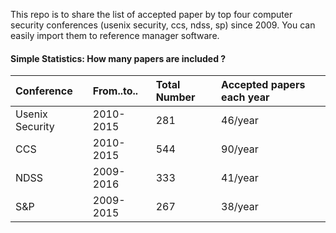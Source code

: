 This repo is to share the list of accepted paper by top four computer security conferences (usenix security, ccs, ndss, sp) since 2009. You can easily import them to reference manager software.

#### Simple Statistics: How many papers are included ?


| Conference     | From..to.. | Total Number | Accepted papers each year |  
| :------------- | :-------- | :----------- | :------------------------ |
| Usenix Security| 2010-2015 | 281 | 46/year |
| CCS            | 2010-2015 | 544 | 90/year |
| NDSS           | 2009-2016 | 333 | 41/year |
| S&P            | 2009-2015 | 267 | 38/year |
